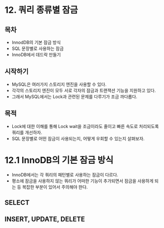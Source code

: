 # 12. 쿼리 종류별 잠금
## 목차
* InnodDB의 기본 잠금 방식
* SQL 문장별로 사용하는 잠금
* InnoDB에서 데드락 만들기

## 시작하기
* MySQL은 여러가지 스토리지 엔진을 사용할 수 있다.
* 각각의 스토리지 엔진이 모두 서로 각자의 잠금과 트랜잭션 기능을 지원하고 있다.
* 그래서 MySQL에서는 Lock과 관련된 문제를 다루기가 조금 까다롭다.

## 목적
* Lock에 대한 이해를 통해 Lock wait을 조금이라도 줄이고 빠른 속도로 처리되도록 쿼리를 개선하자.
* SQL 문장별로 어떤 잠금이 사용되는지, 어떻게 우회할 수 있는지 살펴보자.

# 12.1 InnoDB의 기본 잠금 방식
* InnoDB에서는 각 쿼리의 패턴별로 사용하는 잠금이 다르다.
* 평소에 잠금을 사용하지 않는 쿼리가 어떠한 기능이 추가되면서 잠금을 사용하게 되는 등 복잡한 부분이 있어서 주의해야 한다.

## SELECT


## INSERT, UPDATE, DELETE


<!--stackedit_data:
eyJoaXN0b3J5IjpbLTEzNTQ4NDQ3NDBdfQ==
-->